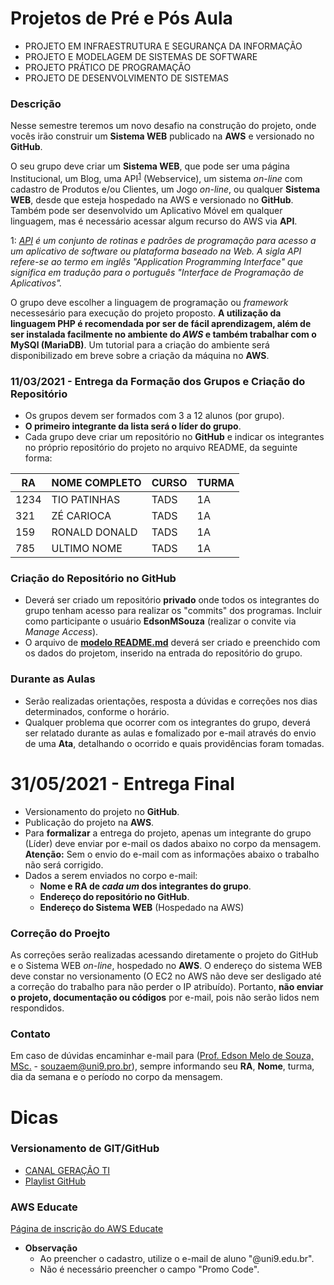 # Projetos de Pré e Pós Aula
* PROJETO EM INFRAESTRUTURA E SEGURANÇA DA INFORMAÇÃO
* PROJETO E MODELAGEM DE SISTEMAS DE SOFTWARE
* PROJETO PRÁTICO DE PROGRAMAÇÃO
* PROJETO DE DESENVOLVIMENTO DE SISTEMAS

### Descrição
Nesse semestre teremos um novo desafio na construção do projeto, onde vocês irão construir um **Sistema WEB** publicado na **AWS** e versionado no **GitHub**.

O seu grupo deve criar um **Sistema WEB**, que pode ser uma página Institucional, um Blog, uma API<sup>[1](#myfootnote1)</sup> (Webservice), um sistema *on-line* com cadastro de Produtos e/ou Clientes, um Jogo *on-line*, ou qualquer **Sistema WEB**, desde que esteja hospedado na AWS e versionado no **GitHub**. Também pode ser desenvolvido um Aplicativo Móvel em qualquer linguagem, mas é necessário acessar algum recurso do AWS via **API**.

<a name="myfootnote1">1</a>: *[API](https://www.techtudo.com.br/listas/2020/06/o-que-e-api-e-para-que-serve-cinco-perguntas-e-respostas.ghtml) é um conjunto de rotinas e padrões de programação para acesso a um aplicativo de software ou plataforma baseado na Web. A sigla API refere-se ao termo em inglês "Application Programming Interface" que significa em tradução para o português "Interface de Programação de Aplicativos".*

O grupo deve escolher a linguagem de programação ou *framework* necessesário para execução do projeto proposto. **A utilização da linguagem PHP é recomendada por ser de fácil aprendizagem, além de ser instalada facilmente no ambiente do *AWS* e também trabalhar com o MySQl (MariaDB)**. Um tutorial para a criação do ambiente será disponibilizado em breve sobre a criação da máquina no **AWS**.

### **11/03/2021** - Entrega da Formação dos Grupos e Criação do Repositório 

* Os grupos devem ser formados com 3 a 12 alunos (por grupo).
* **O primeiro integrante da lista será o líder do grupo**.
* Cada grupo deve criar um repositório no **GitHub** e indicar os integrantes no próprio repositório do projeto no arquivo README, da seguinte forma:

| RA   | NOME COMPLETO | CURSO | TURMA |
|------|---------------|-------|-------|
| 1234 | TIO PATINHAS  | TADS  | 1A    |
| 321  | ZÉ CARIOCA    | TADS  | 1A    |
| 159  | RONALD DONALD | TADS  | 1A    |
| 785  | ULTIMO NOME   | TADS  | 1A    |

### Criação do Repositório no GitHub
* Deverá ser criado um repositório **privado** onde todos os integrantes do grupo tenham acesso para realizar os "commits" dos programas. Incluir como participante o usuário **EdsonMSouza** (realizar o convite via *Manage Access*).
* O arquivo de **[modelo README.md](exemplo_readme.md)** deverá ser criado e preenchido com os dados do projetom, inserido na entrada do repositório do grupo.

### Durante as Aulas
* Serão realizadas orientações, resposta a dúvidas e correções nos dias determinados, conforme o horário.
* Qualquer problema que ocorrer com os integrantes do grupo, deverá ser relatado durante as aulas e fomalizado por e-mail através do envio de uma **Ata**, detalhando o ocorrido e quais providências foram tomadas.

# **31/05/2021** - Entrega Final
* Versionamento do projeto no **GitHub**. 
* Publicação do projeto na **AWS**.
* Para **formalizar** a entrega do projeto, apenas um integrante do grupo (Líder) deve enviar por e-mail os dados abaixo no corpo da mensagem. **Atenção:** Sem o envio do e-mail com as informações abaixo o trabalho não será corrigido.
* Dados a serem enviados no corpo e-mail:
	+ **Nome e RA de *cada um* dos integrantes do grupo**.
	+ **Endereço do repositório no GitHub**.
	+ **Endereço do Sistema WEB** (Hospedado na AWS)

### Correção do Proejto
As correções serão realizadas acessando diretamente o projeto do GitHub e o Sistema WEB *on-line*, hospedado no **AWS**. O endereço do sistema WEB deve constar no versionamento (O EC2 no AWS não deve ser desligado até a correção do trabalho para não perder o IP atribuído). Portanto, **não enviar o projeto, documentação ou códigos** por e-mail, pois não serão lidos nem respondidos. 

### Contato
 Em caso de dúvidas encaminhar e-mail para ([Prof. Edson Melo de Souza, MSc.](mailto:souzaem@uni9.pro.br) - souzaem@uni9.pro.br), sempre informando seu **RA**, **Nome**, turma, dia da semana e o período no corpo da mensagem.

# Dicas
### **Versionamento de GIT/GitHub**
* [CANAL GERAÇÃO TI](https://youtube.com/geracaoti)
* [Playlist GitHub](https://www.youtube.com/watch?v=IEz_0ZQZ3sQ&list=PL4ITHPnJ4STiWISI4cwYoaAy5PATKOh9x)

### AWS Educate
[Página de inscrição do AWS Educate](https://www.awseducate.com/signin/SiteLogin)

* **Observação**
	+ Ao preencher o cadastro, utilize o e-mail de aluno "@uni9.edu.br".
	+ Não é necessário preencher o campo "Promo Code".
